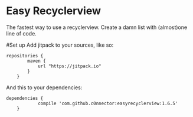 # Easy Recyclerview
The fastest way to use a recyclerview. Create a damn list with (almost)one line of code.

#Set up
Add jitpack to your sources, like so:

```
repositories {
	    maven {
	        url "https://jitpack.io"
	    }
	}
```



And this to your dependencies:

```
dependencies {
	        compile 'com.github.c0nnector:easyrecyclerview:1.6.5'
	}
```
